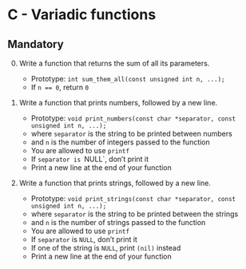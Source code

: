 # C - Variadic functions

## Mandatory

0. Write a function that returns the sum of all its parameters.

	- Prototype: `int sum_them_all(const unsigned int n, ...);`
	- If `n == 0`, return `0`

1. Write a function that prints numbers, followed by a new line.

	- Prototype: `void print_numbers(const char *separator, const unsigned int n, ...);`
	- where `separator` is the string to be printed between numbers
	- and `n` is the number of integers passed to the function
	- You are allowed to use `printf`
	- If `separator is `NULL`, don’t print it
	- Print a new line at the end of your function

2. Write a function that prints strings, followed by a new line.

	- Prototype: `void print_strings(const char *separator, const unsigned int n, ...);`
	- where `separator` is the string to be printed between the strings
	- and `n` is the number of strings passed to the function
	- You are allowed to use `printf`
	- If `separator` is `NULL`, don’t print it
	- If one of the string is `NULL`, print `(nil)` instead
	- Print a new line at the end of your function
